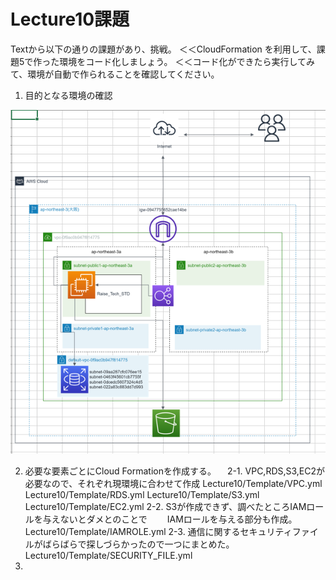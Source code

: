 # Lecture10課題

Textから以下の通りの課題があり、挑戦。
＜＜CloudFormation を利用して、課題5で作った環境をコード化しましょう。
＜＜コード化ができたら実行してみて、環境が自動で作られることを確認してください。

1. 目的となる環境の確認

![ENV](./Lecture10/PICTURE/構成図.PNG)

2. 必要な要素ごとにCloud Formationを作成する。
　2-1. VPC,RDS,S3,EC2が必要なので、それぞれ現環境に合わせて作成
   Lecture10/Template/VPC.yml
   Lecture10/Template/RDS.yml
   Lecture10/Template/S3.yml
   Lecture10/Template/EC2.yml
  2-2. S3が作成できず、調べたところIAMロールを与えないとダメとのことで
   　　IAMロールを与える部分も作成。
   Lecture10/Template/IAMROLE.yml
  2-3. 通信に関するセキュリティファイルがばらばらで探しづらかったので一つにまとめた。
   Lecture10/Template/SECURITY_FILE.yml
4. 

